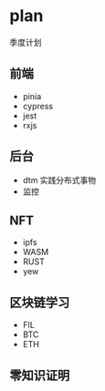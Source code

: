 # plan
季度计划

## 前端

+ pinia
+ cypress
+ jest
+ rxjs

## 后台

+ dtm 实践分布式事物
+ 监控

## NFT

+ ipfs
+ WASM
+ RUST
+ yew

## 区块链学习

+ FIL
+ BTC
+ ETH

## 零知识证明
